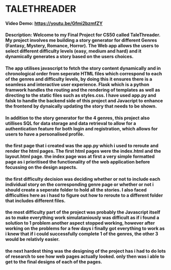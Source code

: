 # TALETHREADER
#### Video Demo:  <https://youtu.be/Gfmi2bzmfZY>
#### Description: Welcome to my Final Project for CS50 called TaleThreader. My project involves me building a story generator for different Genres (Fantasy, Mystery, Romance, Horror). The Web app allows the users to select different difficulty levels (easy, medium and hard) and it dynamically generates a story based on the users choices. 

#### The app utilises javascript to fetch the story content dynamically and in chronological order from seperate HTML files which correspond to each of the genres and difficulty levels, by doing this it ensures there is a seamless and interactive user experience. Flask which is a python framwork handles the routing and the rendering of templates as well as directing to the static files such as styles.css. I have used app.py and falsk to handle the backend side of this project and Javacript to enhance the frontend by dynaically updating the story that needs to be shown.

#### In addition to the story generator for the 4 genres, this project also utillises SQL for data storage and data retrieval to allow for a authentication feature for both login and registration, which allows for users to have a personalised profile.

#### the first page that i created was the app.py which i used to reroute and render the html pages. The first html pages were the index.html and the layout.html page. the index page was at first a very simple formatted page as i prioritised the functionality of the web application before focussing on the design aspects.

#### the first difficulty decision was deciding whether or not to include each individual story on the corresponding genre page or whether or not i should create a seperate folder to hold all the stories. I also faced difficulties here as i hasd to figure out how to reroute to a different folder that includes different files. 

#### the most difficulty part of the project was probably the Javascript itself as to make everything work simulataniously was difficult as if i found a solution to 1 problem another aspect stopped working, however after working on the problems for a few days i finally got everything to work as i knew that if i could successfully complete 1 of the genres, the other 3 would be relativly easier.

#### the next hardest thing was the designing of the project has i had to do lots of research to see how web pages actually looked. only then was i able to get to the final designs of each of the pages.